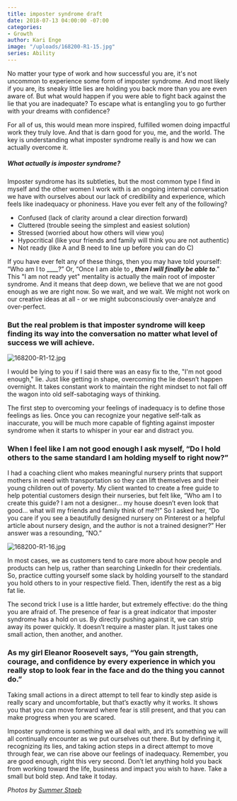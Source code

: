 ```yaml
---
title: imposter syndrome draft
date: 2018-07-13 04:00:00 -07:00
categories:
- Growth
author: Kari Enge
image: "/uploads/168200-R1-15.jpg"
series: Ability
---
```


No matter your type of work and how successful you are, it's not uncommon to experience some form of imposter syndrome. And most likely if you are, its sneaky little lies are holding you back more than you are even aware of. But what would happen if you were able to fight back against the lie that you are inadequate? To escape what is entangling you to go further with your dreams with confidence?

For all of us, this would mean more inspired, fulfilled women doing impactful work they truly love. And that is darn good for you, me, and the world. The key is understanding what imposter syndrome really is and how we can actually overcome it.

##### What actually is imposter syndrome?

Imposter syndrome has its subtleties, but the most common type I find in myself and the other women I work with is an ongoing internal conversation we have with ourselves about our lack of credibility and experience, which feels like inadequacy or phoniness. Have you ever felt any of the following?

- Confused (lack of clarity around a clear direction forward)  
- Cluttered (trouble seeing the simplest and easiest solution)  
- Stressed (worried about how others will view you)  
- Hypocritical (like your friends and family will think you are not authentic)  
- Not ready (like A and B need to line up before you can do C)

If you have ever felt any of these things, then you may have told yourself: “Who am I to ____?” Or, “Once I am able to _____, then I will finally be able to_____.” This "I am not ready yet" mentality is actually the main root of imposter syndrome. And it means that deep down, we believe that we are not good enough as we are right now. So we wait, and we wait. We might not work on our creative ideas at all - or we might subconsciously over-analyze and over-perfect. 

### But the real problem is that imposter syndrome will keep finding its way into the conversation no matter what level of success we will achieve. 

![168200-R1-12.jpg](/uploads/168200-R1-12.jpg)

I would be lying to you if I said there was an easy fix to the, "I'm not good enough," lie. Just like getting in shape, overcoming the lie doesn’t happen overnight. It takes constant work to maintain the right mindset to not fall off the wagon into old self-sabotaging ways of thinking. 

The first step to overcoming your feelings of inadequacy is to define those feelings as lies. Once you can recognize your negative self-talk as inaccurate, you will be much more capable of fighting against imposter syndrome when it starts to whisper in your ear and distract you. 

### When I feel like I am not good enough I ask myself, “Do I hold others to the same standard I am holding myself to right now?” 

I had a coaching client who makes meaningful nursery prints that support mothers in need with transportation so they can lift themselves and their young children out of poverty. My client wanted to create a free guide to help potential customers design their nurseries, but felt like, “Who am I to create this guide? I am not a designer… my house doesn’t even look that good… what will my friends and family think of me?!” So I asked her, “Do you care if you see a beautifully designed nursery on Pinterest or a helpful article about nursery design, and the author is not a trained designer?” Her answer was a resounding, “NO.”

![168200-R1-16.jpg](/uploads/168200-R1-16.jpg)

In most cases, we as customers tend to care more about how people and products can help us, rather than searching LinkedIn for their credentials. So, practice cutting yourself some slack by holding yourself to the standard you hold others to in your respective field. Then, identify the rest as a big fat lie.

The second trick I use is a little harder, but extremely effective: do the thing you are afraid of. The presence of fear is a great indicator that imposter syndrome has a hold on us. By directly pushing against it, we can strip away its power quickly. It doesn’t require a master plan. It just takes one small action, then another, and another.

### As my girl Eleanor Roosevelt says, “You gain strength, courage, and confidence by every experience in which you really stop to look fear in the face and do the thing you cannot do.” 

Taking small actions in a direct attempt to tell fear to kindly step aside is really scary and uncomfortable, but that’s exactly why it works. It shows you that you can move forward where fear is still present, and that you can make progress when you are scared.

Imposter syndrome is something we all deal with, and it’s something we will all continually encounter as we put ourselves out there. But by defining it, recognizing its lies, and taking action steps in a direct attempt to move through fear, we can rise above our feelings of inadequacy. Remember, you are good enough, right this very second. Don’t let anything hold you back from working toward the life, business and impact you wish to have. Take a small but bold step. And take it today.

_Photos by [Summer Staeb](https://www.summerstaeb.com/)_ 